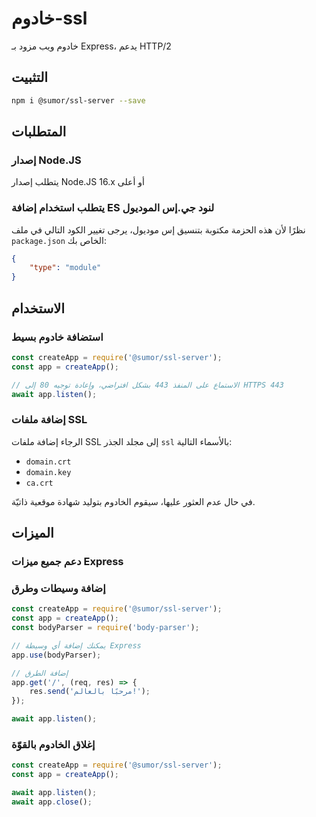 # خادوم-ssl
خادوم ويب مزود بـ Express، يدعم HTTP/2

## التثبيت
```bash
npm i @sumor/ssl-server --save
```

## المتطلبات

### إصدار Node.JS
يتطلب إصدار Node.JS 16.x أو أعلى

### يتطلب استخدام إضافة ES لنود جي.إس الموديول
نظرًا لأن هذه الحزمة مكتوبة بتنسيق إس موديول،
يرجى تغيير الكود التالي في ملف ```package.json``` الخاص بك:
```json
{
    "type": "module"
}
```

## الاستخدام

### استضافة خادوم بسيط

```javascript
const createApp = require('@sumor/ssl-server');
const app = createApp();

// الاستماع على المنفذ 443 بشكل افتراضي، وإعادة توجيه 80 إلى HTTPS 443
await app.listen();
```


### إضافة ملفات SSL
الرجاء إضافة ملفات SSL إلى مجلد الجذر ```ssl``` بالأسماء التالية:
- ```domain.crt```
- ```domain.key```
- ```ca.crt```

في حال عدم العثور عليها، سيقوم الخادوم بتوليد شهادة موقعية ذاتيّة.

## الميزات

### دعم جميع ميزات Express

### إضافة وسيطات وطرق
```javascript
const createApp = require('@sumor/ssl-server');
const app = createApp();
const bodyParser = require('body-parser');

// يمكنك إضافة أي وسيطة Express
app.use(bodyParser);

// إضافة الطرق
app.get('/', (req, res) => {
    res.send('مرحبًا بالعالم!');
});

await app.listen();
```

### إغلاق الخادوم بالقوّة

```javascript
const createApp = require('@sumor/ssl-server');
const app = createApp();

await app.listen();
await app.close();
```